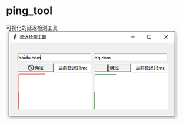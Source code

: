 # ping_tool
可视化的延迟检测工具
![查找程序名第一步](https://github.com/oooldtoy/ping_tool/blob/main/MD_IMG/show_pic.png)

